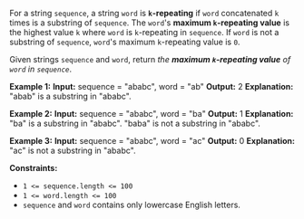 For a string `sequence`, a string `word` is **`k`\-repeating** if `word` concatenated `k` times is a substring of `sequence`. The `word`'s **maximum `k`\-repeating value** is the highest value `k` where `word` is `k`\-repeating in `sequence`. If `word` is not a substring of `sequence`, `word`'s maximum `k`\-repeating value is `0`.

Given strings `sequence` and `word`, return _the **maximum `k`\-repeating value** of `word` in `sequence`_.

**Example 1:**
**Input:** sequence = "ababc", word = "ab"
**Output:** 2
**Explanation:** "abab" is a substring in "ababc".

**Example 2:**
**Input:** sequence = "ababc", word = "ba"
**Output:** 1
**Explanation:** "ba" is a substring in "ababc". "baba" is not a substring in "ababc".

**Example 3:**
**Input:** sequence = "ababc", word = "ac"
**Output:** 0
**Explanation:** "ac" is not a substring in "ababc".

**Constraints:**

*   `1 <= sequence.length <= 100`
*   `1 <= word.length <= 100`
*   `sequence` and `word` contains only lowercase English letters.
